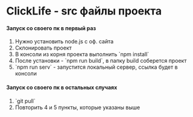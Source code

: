 # ClickLife - src файлы проекта
#### Запуск со своего пк в первый раз
<ol>
    <li>Нужно установить node.js с оф. сайта</li>
    <li>Склонировать проект</li>
    <li>В консоли из корня проекта выполнить `npm install`</li>
    <li>После установки - `npm run build`, в папку build соберется проект</li>
    <li>`npm run serv` - запустится локальный сервер, ссылка будет в консоли</li>
</ol>

#### Запуск со своего пк в остальных случаях
<ol>
    <li>`git pull`</li>
    <li>Повторить 4 и 5 пункты, которые указаны выше</li>
</ol>